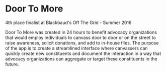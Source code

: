 # Door To More
4th place finalist at Blackbaud's Off The Grid - Summer 2016

Door To More was created in 24 hours to benefit advocacy organizations that would employ individuals to canvass door to door or on the street to raise awareness, solicit donations, and add to in-house files. The purpose of the app is to create a streamlined interface where canvassers can quickly create new constituents and document the interaction in a way that advocacy organizations can aggregate or target these constituents in the future.
 
